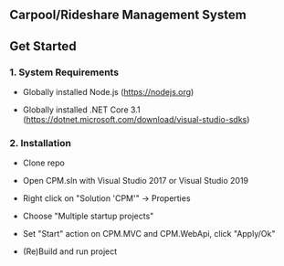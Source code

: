 
## Carpool/Rideshare Management System

## Get Started

### 1. System Requirements

* Globally installed Node.js (https://nodejs.org)

* Globally installed .NET Core 3.1 (https://dotnet.microsoft.com/download/visual-studio-sdks)

### 2. Installation

* Clone repo

* Open CPM.sln with Visual Studio 2017 or Visual Studio 2019

* Right click on "Solution 'CPM'" -> Properties

* Choose "Multiple startup projects"

* Set "Start" action on CPM.MVC and CPM.WebApi, click "Apply/Ok"

* (Re)Build and run project